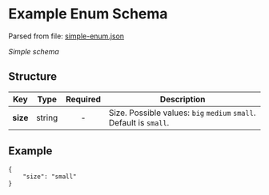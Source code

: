 # __Example Enum Schema__
Parsed from file: [simple-enum.json](https://github.com/McCastles/JMC/blob/master/examples/simple/simple-enum.json)

_Simple schema_
## __Structure__

|Key|Type|Required|Description|
|-|:-:|:-:|-|
|__size__|string|-|Size. Possible values: `big` `medium` `small`. Default is `small`.|
## __Example__
```
{
    "size": "small"
}
```